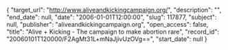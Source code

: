 {
  "target_url": "http://www.aliveandkickingcampaign.org/", 
  "description": "", 
  "end_date": null, 
  "date": "2006-01-01T12:00:00", 
  "slug": 117877, 
  "subject": null, 
  "publisher": "aliveandkickingcampaign.org", 
  "open_access": false, 
  "title": "Alive + Kicking - The campaign to make abortion rare", 
  "record_id": "20060101T120000/F2AgMt31L+mNaJjivUzOVg==", 
  "start_date": null
}

